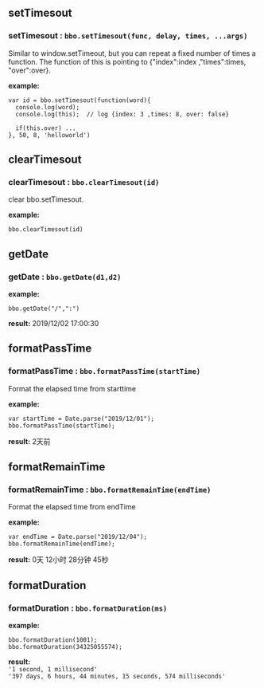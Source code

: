## setTimesout 
### setTimesout :  `bbo.setTimesout(func, delay, times, ...args)`
Similar to window.setTimeout, but you can repeat a fixed number of times a function. The function of this is pointing to {"index":index ,"times":times, "over":over}.

**example:** 
```
var id = bbo.setTimesout(function(word){ 
  console.log(word); 
  console.log(this);  // log {index: 3 ,times: 8, over: false} 

  if(this.over) ... 
}, 50, 8, 'helloworld')
```


## clearTimesout 
### clearTimesout  :  `bbo.clearTimesout(id)`
clear bbo.setTimesout.

**example:** 
```
bbo.clearTimesout(id)
```


## getDate 
### getDate  :  `bbo.getDate(d1,d2)`

**example:** 
```
bbo.getDate("/",":")
```
**result:** 2019/12/02 17:00:30



## formatPassTime 
### formatPassTime  :  `bbo.formatPassTime(startTime)`
Format the elapsed time from starttime

**example:** 
```
var startTime = Date.parse("2019/12/01"); 
bbo.formatPassTime(startTime);
```
**result:** 2天前


## formatRemainTime 
### formatRemainTime  :  `bbo.formatRemainTime(endTime)`
Format the elapsed time from endTime

**example:** 
```
var endTime = Date.parse("2019/12/04"); 
bbo.formatRemainTime(endTime);
```
**result:** 0天 12小时 28分钟 45秒



## formatDuration 
### formatDuration  :  `bbo.formatDuration(ms)`

**example:** 
```
bbo.formatDuration(1001); 
bbo.formatDuration(34325055574); 
```
**result:**    
`'1 second, 1 millisecond'`      
`'397 days, 6 hours, 44 minutes, 15 seconds, 574 milliseconds'`